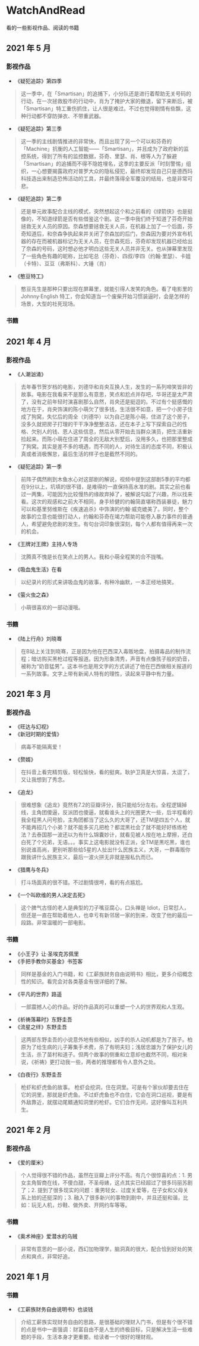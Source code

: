# WatchAndRead
看的一些影视作品、阅读的书籍

## 2021 年 5 月

### 影视作品

- 《疑犯追踪》第四季

> 这一季中，在「Smartisan」的追捕下，小分队还是进行着帮助无关号码的行动，在一次拯救股市的行动中，肖为了掩护大家的撤退，留下来断后，被「Smartisan」特工重伤抓住，让人很是难过。不过也觉得剧情有些飘，这种行动都不穿防弹衣、不带重武器。

- 《疑犯追踪》第三季

> 这一季的主线剧情推进的非常快，而且出现了另一个可以和芬奇的「Machine」抗衡的人工智能——「Smartisan」，并且成为了政府新的监控系统，得到了所有的监控数据，芬奇、里瑟、肖、根等人为了躲避「Smartisan」的追捕而不得不隐姓埋名，这季的主要反派「时刻警惕」组织，一心想要揭露政府对普罗大众的隐私侵犯，最终却发现自己只是德西玛科技造出来制造恐怖活动的工具，并最终落得全军覆没的结局，也是非常可悲。

- 《疑犯追踪》第二季

> 还是单元故事配合主线的模式，突然想起这个和之前看的《绿箭侠》也是挺像的，不知道绿箭是否有些借鉴这个剧。这一季中我们终于知道了芬奇开始拯救无关人员的原因。奈森想要拯救无关人员，在机器上加了一个后面，芬奇知道后，和奈森争执起来并关闭了奈森加的后门，奈森因为要对外宣布机器的存在而被机器标记为无关人员，在奈森死后，芬奇却发现机器已经给出了奈森的号码，这时想必他才明白这些无关人员并非无关。也从弹幕里发现了一些角色有趣的昵称，比如宅总（芬奇）、四叔/李四（约翰·里瑟）、卡姐（卡特）、豆豆（弗斯科）、大锤（肖）

- 《憨豆特工》

> 憨豆先生是那种只要出现在屏幕里，就能引得人发笑的角色。看了电影里的 Johnny·English 特工，你会知道当一个废柴开始习惯装逼时，会是怎样的场景，大型的社死现场。

### 书籍

## 2021 年 4 月

### 影视作品

- 《人潮汹涌》

> 去年春节贺岁档的电影，刘德华和肖央互换人生，发生的一系列啼笑皆非的故事。电影在我看来不是那么有意思，笑点和尬点并存吧，华哥还是太严肃了，没有之前年轻时演喜剧那么自然，肖央还是挺逗的。不过有个挺感慨的地方在于，肖央饰演的陈小萌欠了很多钱，生活很不如意，把一个小房子住成了狗窝，失忆后的周全（刘德华）以为自己是陈小萌，住进了这个房子，没多久就把房子打理的干干净净整整洁洁，还在本子上写下探索自己的性格、欠别人的钱、恩人这些信息，然后从零开始去当群众演员，把生活重新捡起来。而陈小萌在住进了周全的无敌大别墅后，没用多久，也把那里整成了狗窝。其实是差不多的境遇，而不同的人，对待生活的态度不同，积极认真或者消极懈怠，最后生活的样子也是截然不同的。

- 《疑犯追踪》第一季

> 前阵子偶然刷到木鱼水心对这部剧的解说，视频中提到这部剧5季的平均都在9分以上，坑填的很不错，是难得的一直保持高水准的剧。其实之前也看过一两集，可能因为比较慢热的缘故弃掉了，被解说勾起了兴趣，所以找来看。这次的观感和之前大不相同，身手矫健的约翰简直堪称西装暴徒，魅力可以和基里努维斯在《疾速追杀》中饰演的约翰·威克媲美了。同时，整个故事的立意也能很打动人，约翰和芬奇在竭力帮助可能卷入暴力事件的普通人，希望避免悲剧的发生。有句台词印象很深刻，每个人都有值得再来一次的机会。

- 《王牌对王牌》主持人专场

> 沈腾真不愧是长在笑点上的男人。我和小萌全程笑的合不拢嘴。
 
- 《吸血鬼生活》在看

> 以纪录片的形式来讲吸血鬼的故事，有种冷幽默，一本正经地搞笑。

- 《萤火虫之森》

> 小萌很喜欢的一部动漫哦。

### 书籍

- 《陆上行舟》刘晓骞

> 在B站上关注到晓骞，正是因为他在巴西深入毒贩地盘，拍摄毒品的制作流程；暗访购买黑枪过程等报道。因为形象清秀，声音有点像孩子般的奶音，被称为“奶音猛男”。这本书也是用文字的方式讲述了他在巴西做相关报道的一系列故事。文字上带有新闻人特有的理性，读起来平静中有力量。

## 2021 年 3 月

### 影视作品

- 《旺达与幻视》
- 《新冠时期的爱情》

> 病毒不能隔离爱！

- 《赘婿》

> 在抖音上看完精剪版，轻松愉快，看的挺爽。耿护卫真是大惊喜，太逗了，又让我想到了秀念。

- 《追龙》

> 很难想象《追龙》竟然有7.2的豆瓣评分，我只能给5分左右。全程逻辑掉线，主角团傻逼，反派团也傻逼，就看谁头上的光圈更大一些，后半程看的我全程黑人问号脸，主角团都当了这么久的大哥了，还TM是四五个人，就不能再招几个小弟？就不能多买几把枪？都混黑社会了就不能好好练练枪法？去泰国那一波还以为有什么锦囊妙计，就看见被人按在地上摩擦，还白白死了个兄弟，无语。。。事实上这电影就没有正派，全TM是黑吃黑，谁也别说谁高尚，更别听那些给5星的人扯出什么民族主义，大哥，一群毒贩你跟我讲什么民族主义，最后一波火拼无非就是报私仇而已。

- 《猎鹰与冬兵》

> 打斗场面真的很不错。不过剧情很垮，看的有点尴尬。

- 《一个叫欧维的男人决定去死》

> 这个脾气古怪的老人是典型的刀子嘴豆腐心，口头禅是 Idiot，日常怼人，但还是一直在帮助着他人，也幸亏有新邻居一家的到来，改变了他的最后一段路。非常温暖的一部电影。

### 书籍

- 《小王子》让·圣埃克苏佩里
- 《手把手教你买基金》书签客

> 同样是基金的入门书籍，和《工薪族财务自由说明书》相比，更多介绍概念性的知识。看完会对各类基金有很详细的了解。

- 《平凡的世界》路遥

> 一部震撼人心的作品。好的作品真的可以重塑一个人的世界观和人生观。

- 《祈祷落幕时》东野圭吾
- 《流星之绊》东野圭吾

> 这两部东野圭吾的小说意外地有些相似，凶手的杀人动机都是为了孩子。柏原为了给生病的儿子筹集手术费，杀了有明夫妇；浅居忠雄为了保护女儿的生活，杀了苗村和道子。但两个故事的侧重和立意却也截然不同，相对来说，《祈祷》更打动我一些，两者的推理都有令人意外之处。

- 《白夜行》东野圭吾

> 枪虾和虾虎鱼的故事。
> 枪虾会挖洞，住在洞里。可是有个家伙却要去住在它的洞里，那就是虾虎鱼。不过虾虎鱼也不白住，它会在洞口巡视，要是有外敌靠近，就摆动尾鳍通知洞里的枪虾。它们合作无间，这好像叫互利共生。

## 2021 年 2 月

### 影视作品

- 《爱的厘米》

> 个人觉得很不错的作品，虽然在豆瓣上评分不高。有几个很惊喜的点：1. 男女主角智商在线，不傻白甜，不圣母婊，这点其实已经超过了很多玛丽苏剧了；2. 提到了很多现实的问题：重男轻女、过度关爱等，在子女和父母关系上拍的还挺深的；3. 融入了很多新兴的事物到剧中，并且还挺和谐，比如：玩无人机，炒鞋、做外卖、开网约车等等。

### 书籍

- 《奥术神座》爱潜水的乌贼

> 非常有意思的一部小说，西幻加物理学，脑洞真的很大，配合恰到好处的笑点和爽点，非常好追。

## 2021 年 1 月

### 书籍

- 《工薪族财务自由说明书》也谈钱

> 介绍工薪族实现财务自由的思路，是很基础的理财入门书，但是有个很不错的点是书中一直强调：财富自由不是人生的终极目标，只是解决生活一些难题的手段，生活本身才更重要。给读者一个很好的理财观。
